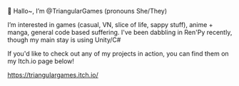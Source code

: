 👋 Hallo~, I’m @TriangularGames (pronouns She/They)

I’m interested in games (casual, VN, slice of life, sappy stuff), anime + manga, general code based suffering.
I've been dabbling in Ren'Py recently, though my main stay is using Unity/C#

If you'd like to check out any of my projects in action, you can find them on my Itch.io page below!

https://triangulargames.itch.io/

<!---
TriangularGames/TriangularGames is a ✨ special ✨ repository because its `README.md` (this file) appears on your GitHub profile.
You can click the Preview link to take a look at your changes.
--->
